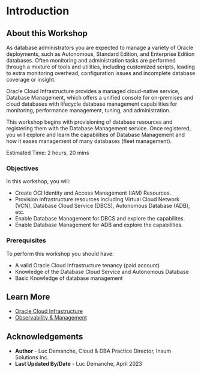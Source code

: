 # Introduction

## About this Workshop

As database administrators you are expected to manage a variety of Oracle deployments, such as Autonomous, Standard Edition, and Enterprise Edition databases.  Often monitoring and administration tasks are performed through a mixture of tools and utilities, including customized scripts, leading to extra monitoring overhead, configuration issues and incomplete database coverage or insight.

Oracle Cloud Infrastructure provides a managed cloud-native service, Database Management, which offers a unified console for on-premises and cloud databases with lifecycle database management capabilities for monitoring, performance management, tuning, and administration.

This workshop begins with provisioning of database resources and registering them with the Database Management service.  Once registered, you will explore and learn the capabilities of Database Management and how it eases management of many databases (fleet management).

Estimated Time: 2 hours, 20 mins

### Objectives

In this workshop, you will:
* Create OCI Identity and Access Management (IAM) Resources.
* Provision infrastructure resources including Virtual Cloud Network (VCN), Database Cloud Service (DBCS), Autonomous Database (ADB), etc.
* Enable Database Management for DBCS and explore the capabilites.
* Enable Database Management for ADB and explore the capabilities.

### Prerequisites

To perform this workshop you should have:
* A valid Oracle Cloud Infrastructure tenancy (paid account)
* Knowledge of the Database Cloud Service and Autonomous Database
* Basic Knowledge of database management

## Learn More

* [Oracle Cloud Infrastructure](https://www.oracle.com/cloud/)
* [Observability & Management](https://www.oracle.com/manageability/)

## Acknowledgements
* **Author** - Luc Demanche, Cloud & DBA Practice Director, Insum Solutions Inc.
* **Last Updated By/Date** - Luc Demanche, April 2023
